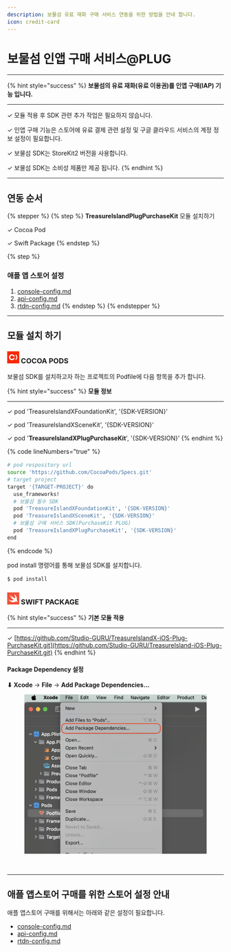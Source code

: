 ```yaml
---
description: 보물섬 유료 재화 구매 서비스 연동을 위한 방법을 안내 합니다.
icon: credit-card
---
```


# 보물섬 인앱 구매 서비스@PLUG

***

{% hint style="success" %}
**보물섬의 유료 재화(유료 이용권)를 인앱 구매(IAP) 기능 입니다.**

***

✓  모듈 적용 후 SDK 관련 추가 작업은 필요하지 않습니다.

✓ 인앱 구매 기능은 스토어에 유료 결제 관련 설정 및 구글 클라우드 서비스의 계정 정보 설정이 필요합니다.

✓ 보물섬 SDK는 StoreKit2 버전을 사용합니다.

✓ 보물섬 SDK는 소비성 제품만 제공 됩니다.
{% endhint %}

***

## 연동 순서

{% stepper %}
{% step %}
**TreasureIslandPlugPurchaseKit** 모듈 설치하기

✓ Cocoa Pod

✓ Swift Package
{% endstep %}

{% step %}
### 애플 앱 스토어 설정

1. [console-config.md](console-config.md "mention")
2. [api-config.md](api-config.md "mention")
3. [rtdn-config.md](rtdn-config.md "mention")
{% endstep %}
{% endstepper %}

***

## 모듈 설치 하기

### ![](../../../.gitbook/assets/cocoapods.png) COCOA PODS

보물섬 SDK를 설치하고자 하는 프로젝트의 Podfile에 다음 항목을 추가 합니다.

{% hint style="success" %}
**모듈 정보**

***

✓ pod 'TreasureIslandXFoundationKit', '{SDK-VERSION}'

✓ pod 'TreasureIslandXSceneKit', '{SDK-VERSION}'

✓ pod '**TreasureIslandXPlugPurchaseKit**', '{SDK-VERSION}'
{% endhint %}

{% code lineNumbers="true" %}
```sh
# pod respository url
source 'https://github.com/CocoaPods/Specs.git'
# target project
target '{TARGET-PROJECT}' do
  use_frameworks!
  # 보물섬 필수 SDK
  pod 'TreasureIslandXFoundationKit', '{SDK-VERSION}'
  pod 'TreasureIslandXSceneKit', '{SDK-VERSION}'
  # 보물섬 구매 서비스 SDK(PurchaseKit PLUG)
  pod 'TreasureIslandXPlugPurchaseKit', '{SDK-VERSION}'
end
```
{% endcode %}

pod install 명령어를 통해 보물섬 SDK를 설치합니다.

```sh
$ pod install
```

### ![](../../../.gitbook/assets/swiftpackage.png) SWIFT PACKAGE

{% hint style="success" %}
**기본 모듈 적용**

***

✓ [https://github.com/Studio-GURU/TreasureIslandX-iOS-Plug-PurchaseKit.git](https://github.com/Studio-GURU/TreasureIsland-iOS-Plug-PurchaseKit.git)
{% endhint %}

#### Package Dependency 설정

**⬇ Xcode** → **File** → **Add Package Dependencies...**&#x20;

<figure><img src="../../../.gitbook/assets/apple_swift_package_01.png" alt=""><figcaption></figcaption></figure>

<figure><img src="../../../.gitbook/assets/스크린샷 2025-03-20 오후 12.03.51.png" alt=""><figcaption></figcaption></figure>

***

## 애플 앱스토어 구매를 위한 스토어 설정 안내

애플 앱스토어 구매를 위해서는 아래와 같은 설정이 필요합니다.

* [console-config.md](console-config.md "mention")
* [api-config.md](api-config.md "mention")
* [rtdn-config.md](rtdn-config.md "mention")

